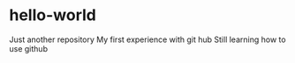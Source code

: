 # hello-world
Just another repository My first experience with git hub
Still learning how to use github
